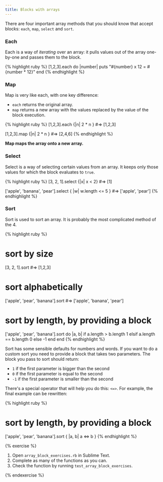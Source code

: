 ```yaml
---
title: Blocks with arrays
---
```


There are four important array methods that you should know that accept blocks: `each`, `map`, `select` and `sort`.

### Each

Each is a way of *iterating* over an array: it pulls values out of the array one-by-one and passes them to the block.

{% highlight ruby %}
[1,2,3].each do |number|
    puts "#{number} x 12 = #{number * 12}"
end
{% endhighlight %}

### Map

Map is very like each, with one key difference:

* `each` returns the original array.
* `map` returns a new array with the values replaced by the value of the block execution.

{% highlight ruby %}
[1,2,3].each {|n| 2 * n }  #=> [1,2,3]

[1,2,3].map {|n| 2 * n }  #=> [2,4,6]
{% endhighlight %}

**Map maps the array onto a new array.**

### Select

Select is a way of selecting certain values from an array. It keeps only those values for which the block evaluates to `true`.

{% highlight ruby %}
[3, 2, 1].select {|x| x < 2} #=> [1]

['apple', 'banana', 'pear'].select { |w| w.length <= 5 } #=> ['apple', 'pear']
{% endhighlight %}

### Sort

Sort is used to sort an array. It is probably the most complicated method of the 4.

{% highlight ruby %}
# sort by size
[3, 2, 1].sort #=> [1,2,3]

# sort alphabetically
['apple', 'pear', 'banana'].sort #=> ['apple', 'banana', 'pear']

# sort by length, by providing a block
['apple', 'pear', 'banana'].sort do |a, b|
    if a.length > b.length
        1
    elsif a.length == b.length
        0
    else
        -1
    end
end
{% endhighlight %}

Sort has some sensible defaults for numbers and words. If you want to do a custom sort you need to provide a block that takes two parameters. The block you pass to sort should return:

* `1` if the first parameter is bigger than the second
* `0` if the first parameter is equal to the second
* `-1` if the first parameter is smaller than the second

There's a special operator that will help you do this: `<=>`. For example, the final example can be rewritten:

{% highlight ruby %}
# sort by length, by providing a block
['apple', 'pear', 'banana'].sort { |a, b| a <=> b }
{% endhighlight %}

{% exercise %}
1. Open `array_block_exercises.rb` in Sublime Text.
2. Complete as many of the functions as you can.
3. Check the function by running `test_array_block_exercises`.

{% endexercise %}
